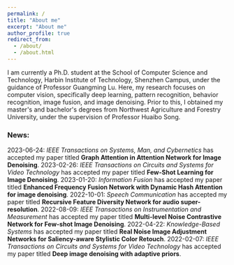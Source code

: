 ```yaml
---
permalink: /
title: "About me"
excerpt: "About me"
author_profile: true
redirect_from: 
  - /about/
  - /about.html
---
```


I am currently a Ph.D. student at the School of Computer Science and Technology, Harbin Institute of Technology, Shenzhen Campus, under the guidance of Professor Guangming Lu. Here, my research focuses on computer vision, specifically deep learning, pattern recognition, behavior recognition, image fusion, and image denoising. Prior to this, I obtained my master's and bachelor's degrees from Northwest Agriculture and Forestry University, under the supervision of Professor Huaibo Song.

### News:
2023-06-24: *IEEE Transactions on Systems, Man, and Cybernetics* has accepted my paper titled **Graph Attention in Attention Network for Image Denoising**.
2023-02-26: *IEEE Transactions on Circuits and Systems for Video Technology* has accepted my paper titled **Few-Shot Learning for Image Denoising**.
2023-01-20: *Information Fusion* has accepted my paper titled **Enhanced Frequency Fusion Network with Dynamic Hash Attention for image denoising**.
2022-10-01: *Speech Communication* has accepted my paper titled **Recursive Feature Diversity Network for audio super-resolution**.
2022-08-09: *IEEE Transactions on Instrumentation and Measurement* has accepted my paper titled **Multi-level Noise Contrastive Network for Few-shot Image Denoising**.
2022-04-22: *Knowledge-Based Systems* has accepted my paper titled **Real Noise Image Adjustment Networks for Saliency-aware Stylistic Color Retouch**.
2022-02-07: *IEEE Transactions on Circuits and Systems for Video Technology* has accepted my paper titled **Deep image denoising with adaptive priors**.

